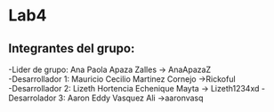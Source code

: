 # Lab4
## Integrantes del grupo:  
 -Lider de grupo: Ana Paola Apaza Zalles -> AnaApazaZ  
 -Desarrollador 1: Mauricio Cecilio Martinez Cornejo ->Rickoful  
 -Desarrollador 2: Lizeth Hortencia Echenique Mayta -> Lizeth1234xd
 -Desarrolador 3: Aaron Eddy Vasquez Ali ->aaronvasq
